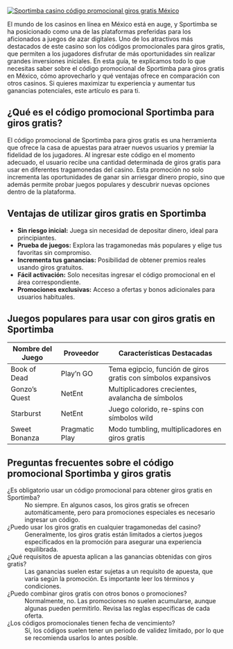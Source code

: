 [![Sportimba casino código promocional giros gratis México](https://123-caf.pages.dev/gitsignup.png)](https://vrmoo.ru/Bt82HjjY)

<p>El mundo de los casinos en línea en México está en auge, y Sportimba se ha posicionado como una de las plataformas preferidas para los aficionados a juegos de azar digitales. Uno de los atractivos más destacados de este casino son los códigos promocionales para giros gratis, que permiten a los jugadores disfrutar de más oportunidades sin realizar grandes inversiones iniciales. En esta guía, te explicamos todo lo que necesitas saber sobre el código promocional de Sportimba para giros gratis en México, cómo aprovecharlo y qué ventajas ofrece en comparación con otros casinos. Si quieres maximizar tu experiencia y aumentar tus ganancias potenciales, este artículo es para ti.</p>  <h2>¿Qué es el código promocional Sportimba para giros gratis?</h2> <p>El código promocional de Sportimba para giros gratis es una herramienta que ofrece la casa de apuestas para atraer nuevos usuarios y premiar la fidelidad de los jugadores. Al ingresar este código en el momento adecuado, el usuario recibe una cantidad determinada de giros gratis para usar en diferentes tragamonedas del casino. Esta promoción no solo incrementa las oportunidades de ganar sin arriesgar dinero propio, sino que además permite probar juegos populares y descubrir nuevas opciones dentro de la plataforma.</p>  <h2>Ventajas de utilizar giros gratis en Sportimba</h2> <ul>   <li><strong>Sin riesgo inicial:</strong> Juega sin necesidad de depositar dinero, ideal para principiantes.</li>   <li><strong>Prueba de juegos:</strong> Explora las tragamonedas más populares y elige tus favoritas sin compromiso.</li>   <li><strong>Incrementa tus ganancias:</strong> Posibilidad de obtener premios reales usando giros gratuitos.</li>   <li><strong>Fácil activación:</strong> Solo necesitas ingresar el código promocional en el área correspondiente.</li>   <li><strong>Promociones exclusivas:</strong> Acceso a ofertas y bonos adicionales para usuarios habituales.</li> </ul>  <h2>Juegos populares para usar con giros gratis en Sportimba</h2> <table>   <thead>     <tr>       <th>Nombre del Juego</th>       <th>Proveedor</th>       <th>Características Destacadas</th>     </tr>   </thead>   <tbody>     <tr>       <td>Book of Dead</td>       <td>Play’n GO</td>       <td>Tema egipcio, función de giros gratis con símbolos expansivos</td>     </tr>     <tr>       <td>Gonzo’s Quest</td>       <td>NetEnt</td>       <td>Multiplicadores crecientes, avalancha de símbolos</td>     </tr>     <tr>       <td>Starburst</td>       <td>NetEnt</td>       <td>Juego colorido, re-spins con símbolos wild</td>     </tr>     <tr>       <td>Sweet Bonanza</td>       <td>Pragmatic Play</td>       <td>Modo tumbling, multiplicadores en giros gratis</td>     </tr>   </tbody> </table>  <h2>Preguntas frecuentes sobre el código promocional Sportimba y giros gratis</h2> <dl>   <dt>¿Es obligatorio usar un código promocional para obtener giros gratis en Sportimba?</dt>   <dd>No siempre. En algunos casos, los giros gratis se ofrecen automáticamente, pero para promociones especiales es necesario ingresar un código.</dd>    <dt>¿Puedo usar los giros gratis en cualquier tragamonedas del casino?</dt>   <dd>Generalmente, los giros gratis están limitados a ciertos juegos especificados en la promoción para asegurar una experiencia equilibrada.</dd>    <dt>¿Qué requisitos de apuesta aplican a las ganancias obtenidas con giros gratis?</dt>   <dd>Las ganancias suelen estar sujetas a un requisito de apuesta, que varía según la promoción. Es importante leer los términos y condiciones.</dd>    <dt>¿Puedo combinar giros gratis con otros bonos o promociones?</dt>   <dd>Normalmente, no. Las promociones no suelen acumularse, aunque algunas pueden permitirlo. Revisa las reglas específicas de cada oferta.</dd>    <dt>¿Los códigos promocionales tienen fecha de vencimiento?</dt>   <dd>Sí, los códigos suelen tener un periodo de validez limitado, por lo que se recomienda usarlos lo antes posible.</dd> </dl>
